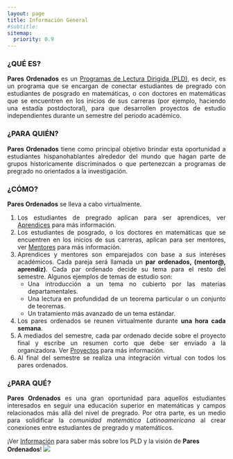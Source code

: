 ```yaml
---
layout: page
title: Información General
#subtitle:
sitemap:
  priority: 0.9
---	
```


### ¿QUÉ ES?
<div style="text-align: justify">
<p>
<strong>Pares Ordenados</strong> es un <a href="{{ '/info' | prepend: site.baseurl }}">Programas de Lectura Dirigida (PLD)</a>, es decir, es un programa que se encargan de conectar estudiantes de pregrado con estudiantes de posgrado en matemáticas, o con doctores en matemáticas que se encuentren en los inicios de sus carreras (por ejemplo, haciendo una estadía postdoctoral), para que desarrollen proyectos de estudio independientes durante un semestre del periodo académico.
</p>
</div>

### ¿PARA QUIÉN?
<div style="text-align: justify">
<p>
<strong>Pares Ordenados</strong> tiene como principal objetivo brindar esta oportunidad a estudiantes hispanohablantes alrededor del mundo que hagan parte de grupos historicamente discriminados o que pertenezcan a programas de pregrado no orientados a la investigación.
</p>
</div>

### ¿CÓMO?
<div style="text-align: justify">
<p><strong>Pares Ordenados</strong> se lleva a cabo virtualmente.
<ol>
<li>Los estudiantes de pregrado aplican para ser aprendices, ver <a href="{{ '/aprendices' | prepend: site.baseurl }}">Aprendices</a> para más información.</li>

<li>Los estudiantes de posgrado, o los doctores en matemáticas que se encuentren en los inicios de sus carreras, aplican para ser mentores, ver <a href="{{ '/mentores' | prepend: site.baseurl }}">Mentores</a> para más información.</li>

<li>Aprendices y mentores son emparejados con base a sus interéses académicos. Cada pareja será llamada un <b>par ordenados, (mentor@, aprendiz)</b>.
Cada par ordenado decide su tema para el resto del semestre. Algunos ejemplos de temas de estudio son:
	<ul>
	<li>Una introducción a un tema no cubierto por las materias departamentales.</li>
	<li>Una lectura en profundidad de un teorema particular o un conjunto de teoremas.</li>
	<li>Un tratamiento más avanzado de un tema estándar.</li>
	</ul>
</li>

<li>Los pares ordenados se reunen virtualmente durante <b>una hora cada semana</b>.</li>

<li>A mediados del semestre, cada par ordenado decide sobre el proyecto final y escribe un resumen corto que debe ser enviado a la organizadora. Ver <a href="{{ '/proyectos' | prepend: site.baseurl }}">Proyectos</a> para más información.</li>

<li>Al final del semestre se realiza una integración virtual con todos los pares ordenados.</li>
</ol></p>
</div>

### ¿PARA QUÉ?
<div style="text-align: justify">
<p>
<strong>Pares Ordenados</strong> es una gran oportunidad para aquellos estudiantes interesados en seguir una educación superior en matemáticas y campos relacionados más allá del nivel de pregrado. Por otra parte, es un medio para solidificar la <em>comunidad matemática Latinoamericana</em> al crear conexiones entre estudiantes de pregrado y matemáticos.
</p>
</div>

¡Ver <a href="{{ '/info' | prepend: site.baseurl }}">Información</a> para saber más sobre los PLD y la visión de <strong>Pares Ordenados</strong>! <img src="{{ '/assets/img/icons8-abscissa-50.png' | prepend: site.baseurl }}" id="about-img">
